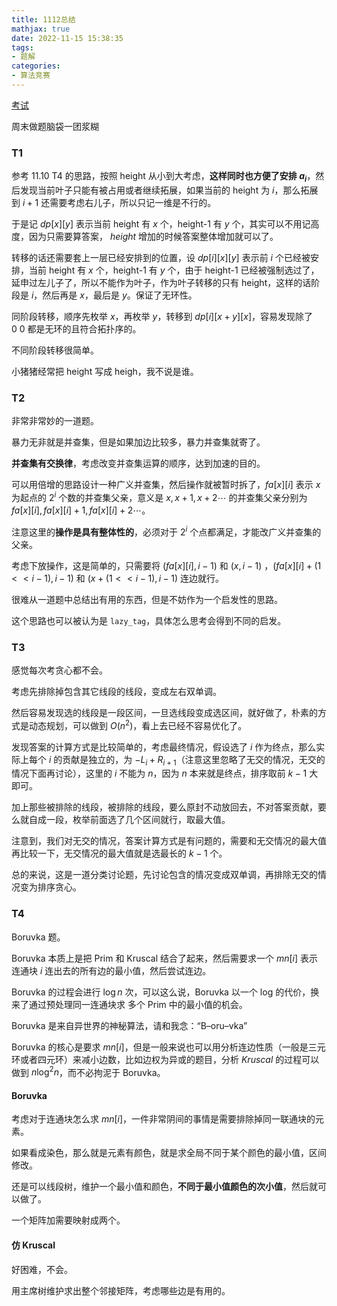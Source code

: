 ```yaml
---
title: 1112总结
mathjax: true
date: 2022-11-15 15:38:35
tags:
- 题解
categories:
- 算法竞赛
---
```


[考试](https://local.cwoi.com.cn:8443/contest/C0153)

周末做题脑袋一团浆糊

### T1

参考 11.10 T4 的思路，按照 height 从小到大考虑，**这样同时也方便了安排 $a_i$**，然后发现当前叶子只能有被占用或者继续拓展，如果当前的 height 为 $i$，那么拓展到 $i+1$ 还需要考虑右儿子，所以只记一维是不行的。

于是记 $dp[x][y]$ 表示当前 height 有 $x$ 个，height-1 有 $y$ 个，其实可以不用记高度，因为只需要算答案， $height$ 增加的时候答案整体增加就可以了。

转移的话还需要套上一层已经安排到的位置，设 $dp[i][x][y]$ 表示前 $i$ 个已经被安排，当前 height 有 $x$ 个，height-1 有 $y$ 个，由于 height-1 已经被强制选过了，延申过左儿子了，所以不能作为叶子，作为叶子转移的只有 height，这样的话阶段是 $i$，然后再是 $x$，最后是 $y$。保证了无环性。

同阶段转移，顺序先枚举 $x$，再枚举 $y$，转移到 $dp[i][x+y][x]$，容易发现除了 $0\ 0$ 都是无环的且符合拓扑序的。

不同阶段转移很简单。

小猪猪经常把 height 写成 heigh，我不说是谁。

### T2

非常非常妙的一道题。

暴力无非就是并查集，但是如果加边比较多，暴力并查集就寄了。

**并查集有交换律**，考虑改变并查集运算的顺序，达到加速的目的。

可以用倍增的思路设计一种广义并查集，然后操作就被暂时拆了，$fa[x][i]$ 表示 $x$ 为起点的 $2^i$ 个数的并查集父亲，意义是 $x,x+1,x+2\cdots$ 的并查集父亲分别为 $fa[x][i],fa[x][i]+1,fa[x][i]+2\cdots$。

注意这里的**操作是具有整体性的**，必须对于 $2^i$ 个点都满足，才能改广义并查集的父亲。

考虑下放操作，这是简单的，只需要将 $(fa[x][i],i-1)$ 和 $(x,i-1)$ ，$(fa[x][i]+(1<<i-1),i-1)$ 和 $(x+(1<<i-1),i-1)$ 连边就行。

很难从一道题中总结出有用的东西，但是不妨作为一个启发性的思路。

这个思路也可以被认为是 `lazy_tag`，具体怎么思考会得到不同的启发。

### T3

感觉每次考贪心都不会。

考虑先排除掉包含其它线段的线段，变成左右双单调。

然后容易发现选的线段是一段区间，一旦选线段变成选区间，就好做了，朴素的方式是动态规划，可以做到 $O(n^2)$，看上去已经不容易优化了。

发现答案的计算方式是比较简单的，考虑最终情况，假设选了 $i$ 作为终点，那么实际上每个 $i$ 的贡献是独立的，为 $-L_i+R_{i+1}$（注意这里忽略了无交的情况，无交的情况下面再讨论），这里的 $i$ 不能为 $n$，因为 $n$ 本来就是终点，排序取前 $k-1$ 大即可。

加上那些被排除的线段，被排除的线段，要么原封不动放回去，不对答案贡献，要么就自成一段，枚举前面选了几个区间就行，取最大值。

注意到，我们对无交的情况，答案计算方式是有问题的，需要和无交情况的最大值再比较一下，无交情况的最大值就是选最长的 $k-1$ 个。

总的来说，这是一道分类讨论题，先讨论包含的情况变成双单调，再排除无交的情况变为排序贪心。

### T4

Boruvka 题。

Boruvka 本质上是把 Prim 和 Kruscal 结合了起来，然后需要求一个 $mn[i]$ 表示连通块 $i$ 连出去的所有边的最小值，然后尝试连边。

Boruvka 的过程会进行 $\log n$ 次，可以这么说，Boruvka 以一个 log 的代价，换来了通过预处理同一连通块求 多个 Prim 中的最小值的机会。

Boruvka 是来自异世界的神秘算法，请和我念：“$\text{B--oru--vka}$”

Boruvka 的核心是要求 $mn[i]$，但是一般来说也可以用分析连边性质（一般是三元环或者四元环）来减小边数，比如边权为异或的题目，分析 $Kruscal$ 的过程可以做到 $n\log^2n$，而不必拘泥于 Boruvka。

#### Boruvka

考虑对于连通块怎么求 $mn[i]$，一件非常阴间的事情是需要排除掉同一联通块的元素。

如果看成染色，那么就是元素有颜色，就是求全局不同于某个颜色的最小值，区间修改。

还是可以线段树，维护一个最小值和颜色，**不同于最小值颜色的次小值**，然后就可以做了。

一个矩阵加需要映射成两个。

#### 仿 Kruscal

好困难，不会。

用主席树维护求出整个邻接矩阵，考虑哪些边是有用的。

